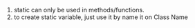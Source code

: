 1. static can only be used in methods/functions.
2. to create static variable, just use it by name it on Class Name
